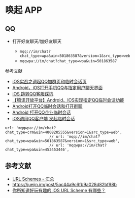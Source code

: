 唤起 APP
========

## QQ

- 打开好友聊天/加好友聊天

    - `mqq://im/chat?chat_type=wpa&uin=501863587&version=1&src_type=web`
    - `mqqwpa://im/chat?chat_type=wpa&uin=501863587`

参考文献

- [iOS实战之调起QQ加群页和临时会话页](https://blog.csdn.net/myinclude/article/details/79840055)
- [Android，iOS打开手机QQ与指定用户聊天界面](https://www.jianshu.com/p/50a72c6f80f7)
- [iOS 跳转QQ客服踩坑](https://www.jianshu.com/p/55f3648f34f3)
- [【腾讯开放平台】Android、IOS实现指定QQ临时会话功能](https://blog.csdn.net/growing_tree/article/details/48157873)
- [Android打开QQ临时会话和打开群聊](https://blog.csdn.net/huwan12345/article/details/72512408?utm_source=blogxgwz5)
- [Android 打开QQ企业临时会话](https://github.com/LittleSunZ/QqChatDemo)
- [iOS调用QQ客户端,发起临时会话](https://www.jianshu.com/p/ac4981b634c2)

```
url: 'mqqwpa://im/chat?chat_type=crm&uin=4008205555&version=1&src_type=web',
                    // url: 'mqq://im/chat?chat_type=wpa&uin=501863587&version=1&src_type=web',
                    // url: 'mqqwpa://im/chat?chat_type=wpa&uin=453453446',
```

## 参考文献

- [URL Schemes - 汇总](https://www.ryannn.com/archives/url-schemes-share)
- https://juejin.im/post/5ac44a9c6fb9a028d82bf98b
- [你所知道好玩有趣的 iOS URL Scheme 有哪些？](https://www.zhihu.com/question/19907735)
